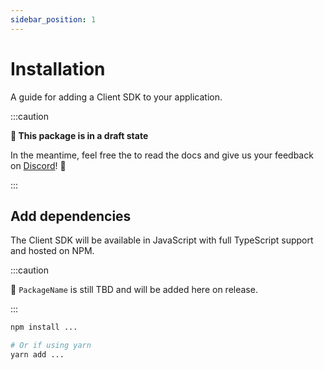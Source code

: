 ```yaml
---
sidebar_position: 1
---
```


# Installation

A guide for adding a Client SDK to your application.

:::caution

**🚧 This package is in a draft state**

In the meantime, feel free the to read the docs and give us your feedback on [Discord](https://discord.gg/FpXmvKrNed)! 💬

:::

## Add dependencies

The Client SDK will be available in JavaScript with full TypeScript support and hosted on NPM.

:::caution

🚧 `PackageName` is still TBD and will be added here on release.

:::

```bash
npm install ...

# Or if using yarn
yarn add ...
```
